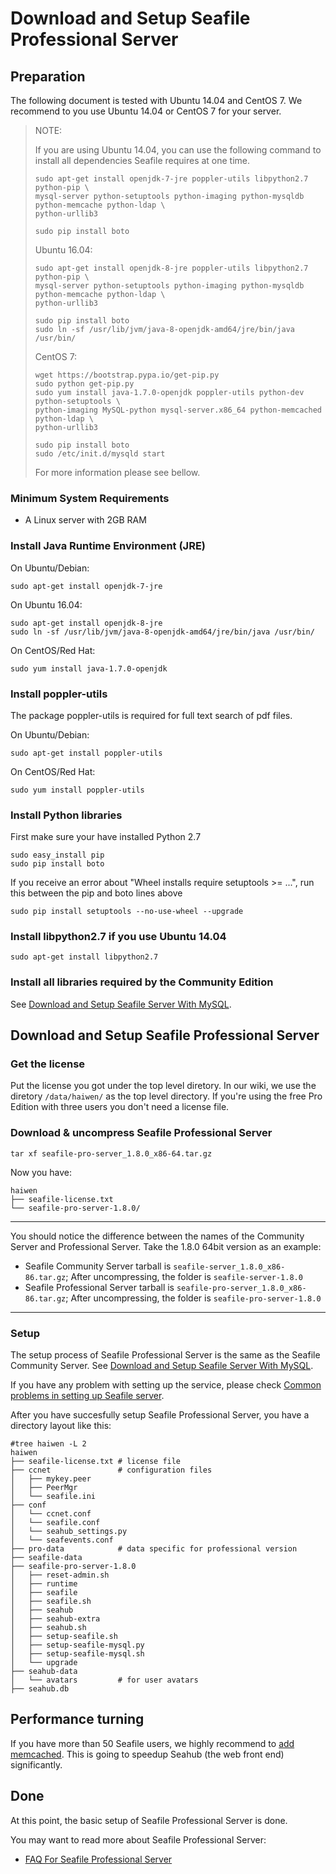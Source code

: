 # Download and Setup Seafile Professional Server
## <a id="wiki-preparation"></a>Preparation ##

The following document is tested with Ubuntu 14.04 and CentOS 7. We recommend to you use Ubuntu 14.04 or CentOS 7 for your server.

> NOTE:
>
> If you are using Ubuntu 14.04, you can use the following command to install all dependencies Seafile requires at one time.
>
> ```
> sudo apt-get install openjdk-7-jre poppler-utils libpython2.7 python-pip \
> mysql-server python-setuptools python-imaging python-mysqldb python-memcache python-ldap \
> python-urllib3
>
> sudo pip install boto
> ```
>
> Ubuntu 16.04:
>
> ```
> sudo apt-get install openjdk-8-jre poppler-utils libpython2.7 python-pip \
> mysql-server python-setuptools python-imaging python-mysqldb python-memcache python-ldap \
> python-urllib3
>
> sudo pip install boto
> sudo ln -sf /usr/lib/jvm/java-8-openjdk-amd64/jre/bin/java /usr/bin/
> ```
>
> CentOS 7:
>
> ```
> wget https://bootstrap.pypa.io/get-pip.py
> sudo python get-pip.py
> sudo yum install java-1.7.0-openjdk poppler-utils python-dev python-setuptools \
> python-imaging MySQL-python mysql-server.x86_64 python-memcached python-ldap \
> python-urllib3
>
> sudo pip install boto
> sudo /etc/init.d/mysqld start
> ```
>
> For more information please see bellow.

### Minimum System Requirements ###

- A Linux server with 2GB RAM

### Install Java Runtime Environment (JRE) ###

On Ubuntu/Debian:
```
sudo apt-get install openjdk-7-jre
```

On Ubuntu 16.04:
```
sudo apt-get install openjdk-8-jre
sudo ln -sf /usr/lib/jvm/java-8-openjdk-amd64/jre/bin/java /usr/bin/
```

On CentOS/Red Hat:
```
sudo yum install java-1.7.0-openjdk
```

### Install poppler-utils ###

The package poppler-utils is required for full text search of pdf files.

On Ubuntu/Debian:
```
sudo apt-get install poppler-utils
```

On CentOS/Red Hat:
```
sudo yum install poppler-utils
```


### Install Python libraries ###

First make sure your have installed Python 2.7
```
sudo easy_install pip
sudo pip install boto
```

If you receive an error about "Wheel installs require setuptools >= ...", run this between the pip and boto lines above
```
sudo pip install setuptools --no-use-wheel --upgrade
```

### Install libpython2.7 if you use Ubuntu 14.04

```
sudo apt-get install libpython2.7
```

### Install all libraries required by the Community Edition

See [Download and Setup Seafile Server With MySQL](../deploy/using_mysql.md).

## <a id="wiki-download-and-setup"></a>Download and Setup Seafile Professional Server ##

### Get the license ###

Put the license you got under the top level diretory. In our wiki, we use the diretory `/data/haiwen/` as the top level directory. If you're using the free Pro Edition with three users you don't need a license file.


### <a id="wiki-download-and-uncompress"></a>Download & uncompress Seafile Professional Server ###


```
tar xf seafile-pro-server_1.8.0_x86-64.tar.gz
```

Now you have:

```
haiwen
├── seafile-license.txt
└── seafile-pro-server-1.8.0/
```


-----------

You should notice the difference between the names of the Community Server and Professional Server. Take the 1.8.0 64bit version as an example:

- Seafile Community Server tarball is `seafile-server_1.8.0_x86-86.tar.gz`; After uncompressing, the folder is `seafile-server-1.8.0`
- Seafile Professional Server tarball is `seafile-pro-server_1.8.0_x86-86.tar.gz`; After uncompressing, the folder is `seafile-pro-server-1.8.0`

-----------


### Setup ###

The setup process of Seafile Professional Server is the same as the Seafile Community Server. See [Download and Setup Seafile Server With MySQL](../deploy/using_mysql.md).

If you have any problem with setting up the service, please check [Common problems in setting up Seafile server](../deploy/common_problems_for_setting_up_server.md).

After you have succesfully setup Seafile Professional Server, you have a directory layout like this:

```
#tree haiwen -L 2
haiwen
├── seafile-license.txt # license file
├── ccnet               # configuration files
│   ├── mykey.peer
│   ├── PeerMgr
│   └── seafile.ini
├── conf
│   └── ccnet.conf
│   └── seafile.conf
│   └── seahub_settings.py
│   └── seafevents.conf
├── pro-data            # data specific for professional version
├── seafile-data
├── seafile-pro-server-1.8.0
│   ├── reset-admin.sh
│   ├── runtime
│   ├── seafile
│   ├── seafile.sh
│   ├── seahub
│   ├── seahub-extra
│   ├── seahub.sh
│   ├── setup-seafile.sh
│   ├── setup-seafile-mysql.py
│   ├── setup-seafile-mysql.sh
│   └── upgrade
├── seahub-data
│   └── avatars         # for user avatars
├── seahub.db
```

## Performance turning

If you have more than 50 Seafile users, we highly recommend to [add memcached](../deploy/add_memcached.md). This is going to speedup Seahub (the web front end) significantly.

## <a id="wiki-done"></a>Done

At this point, the basic setup of Seafile Professional Server is done.

You may want to read more about Seafile Professional Server:

- [FAQ For Seafile Professional Server](faq_for_seafile_pro_server.md)
